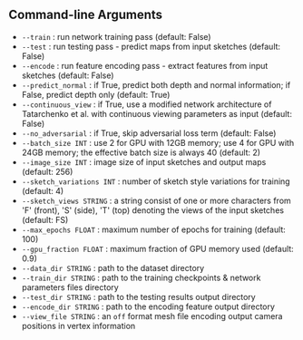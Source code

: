 ## Command-line Arguments

- `--train` : run network training pass (default: False)
- `--test` : run testing pass - predict maps from input sketches (default: False) 
- `--encode` : run feature encoding pass - extract features from input sketches (default: False)
- `--predict_normal` : if True, predict both depth and normal information; if False, predict depth only (default: True) 
- `--continuous_view` : if True, use a modified network architecture of Tatarchenko et al. with continuous viewing parameters as input (default: False)
- `--no_adversarial` : if True, skip adversarial loss term (default: False)
- `--batch_size INT` : use 2 for GPU with 12GB memory; use 4 for GPU with 24GB memory; the effective batch size is always 40 (default: 2)   
- `--image_size INT` : image size of input sketches and output maps (default: 256) 
- `--sketch_variations INT` : number of sketch style variations for training (default: 4)
- `--sketch_views STRING` : a string consist of one or more characters from 'F' (front), 'S' (side), 'T' (top) denoting the views of the input sketches (default: FS)  
- `--max_epochs FLOAT` : maximum number of epochs for training (default: 100)
- `--gpu_fraction FLOAT` : maximum fraction of GPU memory used (default: 0.9) 
- `--data_dir STRING` : path to the dataset directory
- `--train_dir STRING` : path to the training checkpoints & network parameters files directory 
- `--test_dir STRING` : path to the testing results output directory
- `--encode_dir STRING` : path to the encoding feature output directory
- `--view_file STRING` : an `off` format mesh file encoding output camera positions in vertex information

